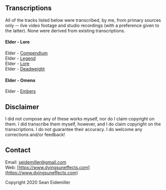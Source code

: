 ## Transcriptions

All of the tracks listed below were transcribed, by me, from primary sources only -- live video footage and studio recordings (with a preference given to the latter). None were derived from existing transcriptions.

#### Elder - Lore

Elder - [Compendium](https://github.com/doomsean/transcriptions/blob/master/Elder/Lore/01%20Compendium.txt)  
Elder - [Legend](https://github.com/doomsean/transcriptions/blob/master/Elder/Lore/02%20Legend.txt)  
Elder - [Lore](https://github.com/doomsean/transcriptions/blob/master/Elder/Lore/03%20Lore.txt)  
Elder - [Deadweight](https://github.com/doomsean/transcriptions/blob/master/Elder/Lore/04%20Deadweight.txt)

#### Elder - Omens

Elder - [Embers](https://github.com/doomsean/transcriptions/blob/master/Elder/Omens/04%20Embers.txt)

## Disclaimer

I did not compose any of these works myself, nor do I claim copyright on them. I did transcribe them myself, however, and I do claim copyright on the transcriptions. I do not guarantee their accuracy. I do welcome any corrections and/or feedback!

## Contact

Email: [seidemiller@gmail.com](mailto:seidemiller@gmail.com)  
Web: [https://www.dyingsuneffects.com](https://www.dyingsuneffects.com)

Copyright 2020 Sean Eidemiller
